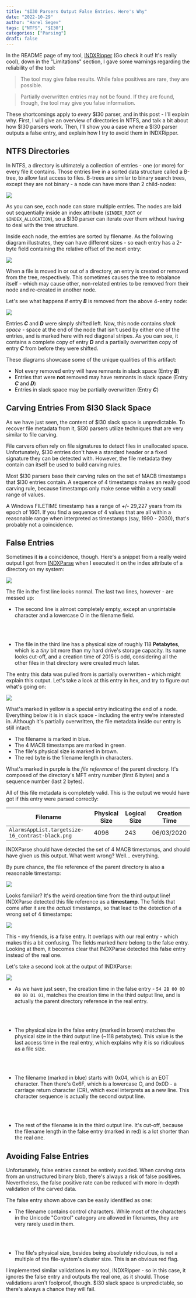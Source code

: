 ```yaml
---
title: "$I30 Parsers Output False Entries. Here's Why"
date: "2022-10-29"
author: "Harel Segev"
tags: ["NTFS", "$I30"]
categories: ["Parsing"]
draft: false
---
```


In the README page of my tool, [INDXRipper](https://github.com/harelsegev/INDXRipper) (Go check it out! It's really cool), down in the "Limitations" section, I gave some warnings regarding the reliability of the tool:

> The tool may give false results. While false positives are rare, they are possible.

> Partially overwritten entries may not be found. If they are found, though, the tool may give you false information.

These shortcomings apply to *every* $I30 parser, and in this post - I'll explain why. First, I will give an overview of directories in NTFS, and talk a bit about how $I30 parsers work. Then, I'll show you a case where a $I30 parser outputs a false entry, and explain how I try to avoid them in INDXRipper.

## NTFS Directories

In NTFS, a directory is ultimately a collection of entries - one (or more) for every file it contains. Those entries live in a sorted data structure called a B-tree, to allow fast access to files. B-trees are similar to binary search trees, except they are not binary - a node can have more than 2 child-nodes:

![](images/b_tree.svg)

As you can see, each node can store multiple entries. The nodes are laid out sequentially inside an index attribute (`$INDEX_ROOT` or `$INDEX_ALLOCATION`), so a $I30 parser can iterate over them without having to deal with the tree structure.

Inside each node, the entries are sorted by filename. As the following diagram illustrates, they can have different sizes - so each entry has a 2-byte field containing the relative offset of the next entry:

![](images/i30_before_deletion.svg)

When a file is moved in or out of a directory, an entry is created or removed from the tree, respectively. This sometimes causes the tree to rebalance itself - which may cause other, non-related entries to be removed from their node and re-created in another node.

Let's see what happens if entry ***B*** is removed from the above 4-entry node:

![](images/i30_after_deletion.svg)

Entries ***C*** and ***D*** were simply shifted left. Now, this node contains *slack space* - space at the end of the node that isn't used by either one of the entries, and is marked here with red diagonal stripes. As you can see, it contains a complete copy of entry ***D*** and a partially overwritten copy of entry ***C*** from before they were shifted.

These diagrams showcase some of the unique qualities of this artifact:

* Not every removed entry will have remnants in slack space (Entry ***B***)
* Entries that were **not** removed may have remnants in slack space (Entry ***C*** and ***D***)
* Entries in slack space may be partially overwritten (Entry ***C***)

## Carving Entries From $I30 Slack Space

As we have just seen, the content of $I30 slack space is unpredictable. To recover file metadata from it, $I30 parsers utilize techniques that are very similar to file carving.

File carvers often rely on file signatures to detect files in unallocated space. Unfortunately, $I30 entries don't have a standard header or a fixed signature they can be detected with. However, the file metadata they contain can itself be used to build carving rules.

Most $I30 parsers base their carving rules on the set of MACB timestamps that $I30 entries contain. A sequence of 4 timestamps makes an really good carving rule, because timestamps only make sense within a very small range of values.

A Windows FILETIME timestamp has a range of +/- 29,227 years from its epoch of 1601. If you find a sequence of 4 values that are all within a reasonable range when interpreted as timestamps (say, 1990 - 2030), that's probably not a coincidence.

## False Entries

Sometimes it **is** a coincidence, though. Here's a snippet from a really weird output I got from [INDXParse](https://github.com/williballenthin/INDXParse) when I executed it on the index attribute of a directory on my system:

![](images/indxparse_output.png)

The file in the first line looks normal. The last two lines, however - are messed up:

* The second line is almost completely empty, except an unprintable character and a lowercase O in the filename field.

<br></br>

* The file in the third line has a physical size of roughly 118 **Petabytes**, which is a *tiny* bit more than my hard drive's storage capacity. Its name looks cut-off, and a creation time of 2015 is odd, considering all the other files in that directory were created much later.

The entry this data was pulled from is partially overwritten - which might explain this output. Let's take a look at this entry in hex, and try to figure out what's going on:

![](images/slack_entry_fragment.png)

What's marked in yellow is a special entry indicating the end of a node. Everything below it is in slack space - including the entry we're interested in. Although it's partially overwritten, the file metadata inside our entry is still intact:

* The filename is marked in blue.
* The 4 MACB timestamps are marked in green.
* The file's physical size is marked in brown.
* The red byte is the filename length in characters.

What's marked in purple is the *file reference* of the parent directory. It's composed of the directory's MFT entry number (first 6 bytes) and a sequence number (last 2 bytes).

All of this file metadata is completely valid. This is the output we would have got if this entry were parsed correctly:

| Filename                                         | Physical Size | Logical Size | Creation Time |
| ------------------------------------------------ | ------------- | ------------ | ------------- |
| `AlarmsAppList.targetsize-16_contrast-black.png` | 4096          | 243          | 06/03/2020    |

INDXParse should have detected the set of 4 MACB timestamps, and should have given us this output. What went wrong? Well... everything.

By pure chance, the file reference of the parent directory is also a reasonable timestamp:

![](images/timestamp.png)

Looks familiar? It's the weird creation time from the third output line! INDXParse detected this file reference as a **timestamp**. The fields that come after it are the *actual* timestamps, so that lead to the detection of a wrong set of 4 timestamps:

![](images/false_entry.png)

This - my friends, is a false entry. It overlaps with our real entry - which makes this a bit confusing. The fields marked *here* belong to the false entry. Looking at them, it becomes clear that INDXParse detected this false entry instead of the real one.

Let's take a second look at the output of INDXParse:

![](images/indxparse_output.png)

* As we have just seen, the creation time in the false entry - `54 2B 00 00 00 00 D1 01`, matches the creation time in the third output line, and is actually the parent directory reference in the real entry.

<br></br>

* The physical size in the false entry (marked in brown) matches the physical size in the third output line (~118 petabytes). This value is the last access time in the real entry, which explains why it is so ridiculous as a file size.

<br></br>

* The filename (marked in blue) starts with 0x04, which is an EOT character. Then there's 0x6F, which is a lowercase O, and 0x0D - a carriage return character (CR), which excel interprets as a new line. This character sequence is actually the second output line.

<br></br>

* The rest of the filename is in the third output line. It's cut-off, because the filename length in the false entry (marked in red) is a lot shorter than the real one.

## Avoiding False Entries

Unfortunately, false entries cannot be entirely avoided. When carving data from an unstructured binary blob, there's always a risk of false positives. Nevertheless, the false positive rate can be reduced with more in-depth validation of the carved data.

The false entry shown above can be easily identified as one:

* The filename contains control characters. While most of the characters in the Unicode "Control" category are allowed in filenames, they are very rarely used in them.

<br></br>

* The file's physical size, besides being absolutely ridiculous, is not a multiple of the file-system's cluster size. This is an obvious red flag.

I implemented similar validations in *my* tool, INDXRipper - so in this case, it ignores the false entry and outputs the real one, as it should. Those validations aren't foolproof, though. $I30 slack space is unpredictable, so there's always a chance they will fail.
